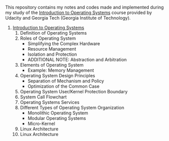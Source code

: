 This repository contains my notes and codes made and implemented during my study of the [Introduction to Operating Systems](https://www.udacity.com/course/introduction-to-operating-systems--ud923) course provided by Udacity and Georgia Tech (Georgia Institute of Technology).

1.  [Introduction to Operating Systems](https://github.com/AhmedKhaled8/Intro-Operating-Systems-Notes/blob/main/Notes/01%20-%20Introduction%20to%20Operating%20Systems.md)
    1. Definition of Operating Systems
    2. Roles of Operating System
        * Simplifying the Complex Hardware
        * Resource Management
        * Isolation and Protection
        * ADDITIONAL NOTE: Abstraction and Arbitration
    3. Elements of Operating System
        * Example: Memory Management
    4. Operating System Design Principles
        * Separation of Mechanism and Policy
        * Optimization of the Common Case
    5. Operating System User/Kernel Protection Boundary
    6. System Call Flowchart
    7. Operating Systems Services
    8. Different Types of Operating System Organization
        * Monolithic Operating System
        * Modular Operating Systems
        * Micro-Kernel
    9. Linux Architecture
    10. Linux Architecture
